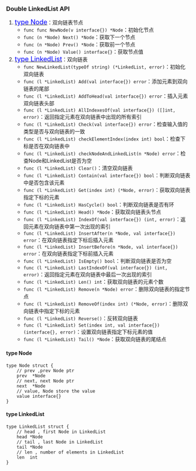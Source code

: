 ### Double LinkedList API
1. <a href="#node"><font size=4 color=#00f>type Node</font></a>：双向链表节点
    * `func func NewNode(v interface{}) *Node`：初始化节点
    * `func (n *Node) Next() *Node`：获取下一个节点
    * `func (n *Node) Prev() *Node`：获取前一个节点
    * `func (n *Node) Value() interface{}`：获取节点值
2. <a href="#list"><font size=4 color=#00f>type LinkedList</font></a>：双向链表
    * `func NewLinkedList(typeOf string) (*LinkedList, error)`：初始化双向链表
    * `func (l *LinkedList) Add(val interface{}) error`：添加元素到双向链表的尾部
    * `func (l *LinkedList) AddToHead(val interface{}) error`：插入元素双向链表头部
    * `func (l *LinkedList) AllIndexesOf(val interface{}) ([]int, error)`：返回指定元素在双向链表中出现的所有索引
    * `func (l *LinkedList) Check(val interface{}) error`：检查输入值的类型是否与双向链表的一致
    * `func (l *LinkedList) checkElementIndex(index int) bool`：检查下标是否在双向链表中
    * `func (l *LinkedList) checkNodeAndLinkedList(n *Node) error`：检查Node和LinkedList是否为空
    * `func (l *LinkedList) Clear()`：清空双向链表
    * `func (l *LinkedList) Contain(val interface{}) bool`：判断双向链表中是否包含该元素
    * `func (l *LinkedList) Get(index int) (*Node, error)`：获取双向链表指定下标的元素
    * `func (l *LinkedList) HasCycle() bool`：判断双向链表是否有环
    * `func (l *LinkedList) Head() *Node`：获取双向链表头节点
    * `func (l *LinkedList) IndexOf(val interface{}) (int, error)`：返回元素在双向链表中第一次出现的索引 
    * `func (l *LinkedList) InsertAfter(n *Node, val interface{}) error`：在双向链表指定下标后插入元素
    * `func (l *LinkedList) InsertBefore(n *Node, val interface{}) error`：在双向链表指定下标前插入元素
    * `func (l *LinkedList) IsEmpty() bool`：判断双向链表是否为空
    * `func (l *LinkedList) LastIndexOf(val interface{}) (int, error)`：返回指定元素在双向链表中最后一次出现的索引
    * `func (l *LinkedList) Len() int`：获取双向链表的元素个数
    * `func (l *LinkedList) Remove(n *Node) error`：删除双向链表的指定节点
    * `func (l *LinkedList) RemoveOf(index int) (*Node, error)`：删除双向链表中指定下标的元素
    * `func (l *LinkedList) Reverse()`：反转双向链表
    * `func (l *LinkedList) Set(index int, val interface{}) (interface{}, error)`：设置双向链表指定下标元素的值
    * `func (l *LinkedList) Tail() *Node`：获取双向链表的尾结点
    
#### <a id="node">type Node</a>
```
type Node struct {
	// prev ,prev Node ptr
	prev  *Node
    // next, next Node ptr
    next  *Node
    // value, Node store the value
    value interface{}
}
```

#### <a id="list">type LinkedList</a>
```
type LinkedList struct {
    // head , first Node in LinkedList
    head *Node
    // tail , last Node in LinkedList
    tail *Node
    // len , number of elements in LinkedList
    len  int
}
```
